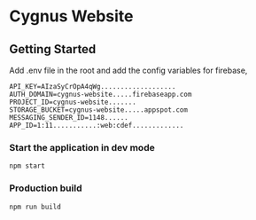 # Cygnus Website

## Getting Started

Add .env file in the root and add the config variables for firebase,

```
API_KEY=AIzaSyCrOpA4qWg...................
AUTH_DOMAIN=cygnus-website.....firebaseapp.com
PROJECT_ID=cygnus-website.......
STORAGE_BUCKET=cygnus-website.....appspot.com
MESSAGING_SENDER_ID=1148......
APP_ID=1:11...........:web:cdef.............
```

### Start the application in dev mode

```
npm start
```

### Production build

```
npm run build
```
